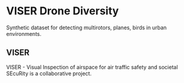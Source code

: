 # VISER Drone Diversity
Synthetic dataset for detecting multirotors, planes, birds in urban environments.

## VISER
VISER - Visual Inspection of airspace for air traffic safety and societal SEcuRity is a collaborative project.
